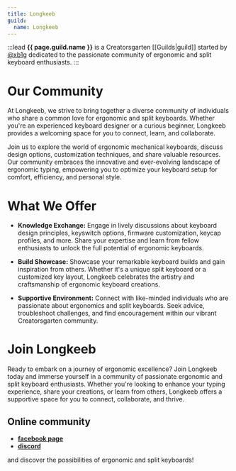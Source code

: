 ```yaml
---
title: Longkeeb
guild:
  name: Longkeeb
---
```


:::lead
**{{ page.guild.name }}** is a Creatorsgarten [[Guilds|guild]] started by [@xb1g](https://github.com/xb1g) dedicated to the passionate community of ergonomic and split keyboard enthusiasts.
:::

# Our Community

At Longkeeb, we strive to bring together a diverse community of individuals who share a common love for ergonomic and split keyboards. Whether you're an experienced keyboard designer or a curious beginner, Longkeeb provides a welcoming space for you to connect, learn, and collaborate.

Join us to explore the world of ergonomic mechanical keyboards, discuss design options, customization techniques, and share valuable resources. Our community embraces the innovative and ever-evolving landscape of ergonomic typing, empowering you to optimize your keyboard setup for comfort, efficiency, and personal style.

# What We Offer

- **Knowledge Exchange:** Engage in lively discussions about keyboard design principles, keyswitch options, firmware customization, keycap profiles, and more. Share your expertise and learn from fellow enthusiasts to unlock the full potential of ergonomic keyboards.

- **Build Showcase:** Showcase your remarkable keyboard builds and gain inspiration from others. Whether it's a unique split keyboard or a customized key layout, Longkeeb celebrates the artistry and craftsmanship of ergonomic keyboard creations.

- **Supportive Environment:** Connect with like-minded individuals who are passionate about ergonomics and split keyboards. Seek advice, troubleshoot challenges, and find encouragement within our vibrant Creatorsgarten community.

# Join Longkeeb

Ready to embark on a journey of ergonomic excellence? Join Longkeeb today and immerse yourself in a community of passionate ergonomic and split keyboard enthusiasts. Whether you're looking to enhance your typing experience, share your creations, or learn from others, Longkeeb offers a supportive space for you to connect, collaborate, and thrive.

## Online community
- **[facebook page](https://www.facebook.com/longkeebd)** 
- **[discord](https://discord.gg/JJ5FkrYzCV)**

and discover the possibilities of ergonomic and split keyboards!
